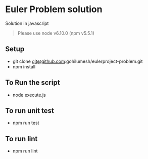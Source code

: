 # Euler Problem solution

Solution in javascript

> Please use node v6.10.0 (npm v5.5.1)

## Setup
   - git clone git@github.com:gohilumesh/eulerproject-problem.git
   - npm install

##  To Run the script
   - node execute.js

## To run unit test
   - npm run test

## To run lint
   - npm run lint
